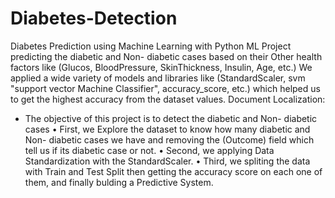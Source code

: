 # Diabetes-Detection

Diabetes Prediction using Machine Learning with Python
	ML Project predicting the diabetic and Non- diabetic cases based on their Other health factors like (Glucos, BloodPressure, SkinThickness, Insulin, Age, etc.)
We applied a wide variety of models and libraries like (StandardScaler, svm "support vector Machine Classifier", accuracy_score, etc.) which helped us to get the highest accuracy from the dataset values.
Document Localization:
- The objective of this project is to detect the diabetic and Non- diabetic cases 
•	First, we Explore the dataset to know how many  diabetic and Non- diabetic  cases we have and removing the (Outcome) field which tell us if its diabetic case or not.
•	Second, we applying Data Standardization with the StandardScaler.
•	Third, we spliting the data with Train and Test Split then getting the accuracy score on each one of them, and finally bulding a Predictive System.


